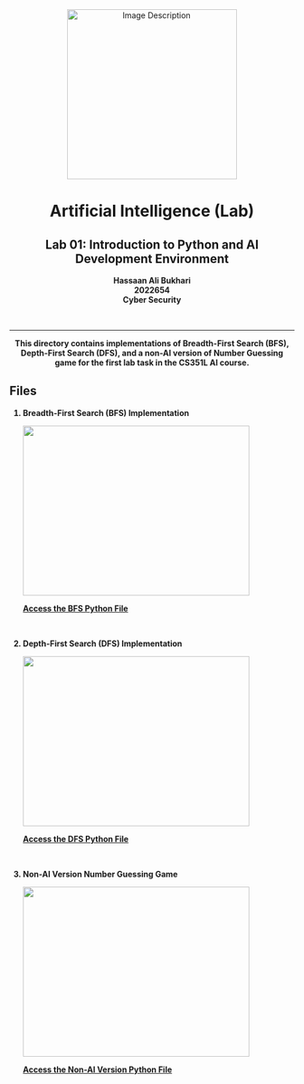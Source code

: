 <!-- Centered content -->
<div align="center">
  <!-- Image -->
  <img src="https://github.com/user-attachments/assets/aa697654-16be-4b74-9d79-e035dc95833d" alt="Image Description" width="300px">
  
  <!-- Title and Information -->
  <h1><strong>Artificial Intelligence (Lab)</strong></h1>
  <h2>Lab 01: Introduction to Python and AI Development Environment</h2>
  <p><strong>Hassaan Ali Bukhari</strong><br><strong>2022654</><br><strong>Cyber Security</strong></p>
  <br>
</div>

<!-- Separator -->
<hr>


<div align="center">
<strong>
    
This directory contains implementations of Breadth-First Search (BFS), Depth-First Search (DFS), and a non-AI version of Number Guessing game for the first lab task in the CS351L AI course.

</strong>
</div>


## Files

1. **Breadth-First Search (BFS) Implementation**  

    <img src="https://upload.wikimedia.org/wikipedia/commons/4/46/Animated_BFS.gif" width="400" height="300" />
   
   [Access the BFS Python File](Hassaan_Ali_Bukhari_CS351L_Lab01_BFS.py)
  
 <br>

2. **Depth-First Search (DFS) Implementation**  

    <img src="https://upload.wikimedia.org/wikipedia/commons/7/7f/Depth-First-Search.gif" width="400" height="300" />

   [Access the DFS Python File](Hassaan_Ali_Bukhari_CS351L_Lab01_DFS.py)

<br>

3. **Non-AI Version Number Guessing Game**  

    <img src="https://media0.giphy.com/media/v1.Y2lkPTc5MGI3NjExZG8zN3p5OTYzNXRkdDIyOHExZDE3ODJrNGMyNDNla2libWtjeXB4cyZlcD12MV9pbnRlcm5hbF9naWZfYnlfaWQmY3Q9Zw/uSeXREed0RSfcTseo0/giphy.webp" width="400" height="300" />

   [Access the Non-AI Version Python File](Hassaan_Ali_Bukhari_CS351L_Lab01_Non-AI%20Version.py)

